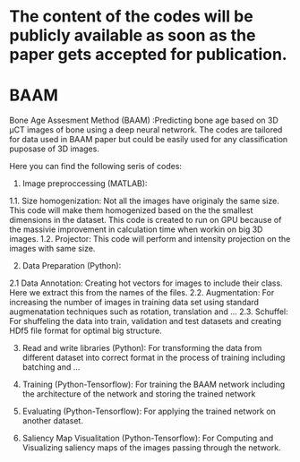 # The content of the codes will be publicly available as soon as the paper gets accepted for publication.

# BAAM
Bone Age Assesment Method (BAAM) :Predicting bone age based on 3D µCT images of bone using a deep neural netwrork. 
The codes are tailored for data used in BAAM paper but could be easily used for any classification puposase of 3D images.

Here you can find the following seris of codes:
1. Image preproccessing (MATLAB):

1.1. Size homogenization: Not all the images have originaly the same size. This code will make them homogenized based on the the smallest dimensions in the dataset. This code is created to run on GPU because of the massivie improvement in calculation time when workin on big 3D images.
1.2. Projector: This code will perform and intensity projection on the images with same size.

2. Data Preparation (Python):

2.1  Data Annotation: Creating hot vectors for images to include their class. Here we extract this from the names of the files.
2.2. Augmentation: For increasing the number of images in training data set using standard augmenatation techniques such as rotation, translation and ...
2.3. Schuffel: For shuffeling the data into train, validation and test datasets and creating HDf5 file format for optimal big structure.
  
3. Read and write libraries (Python): For transforming the data from different dataset into correct format in the process of training including batching and ...
   
4. Training (Python-Tensorflow): For training the BAAM network including the architecture of the network and storing the trained network

5. Evaluating (Python-Tensorflow): For applying the trained network on another dataset.

6. Saliency Map Visualitation (Python-Tensorflow): For Computing and Visualizing saliency maps of the images passing through the network.
